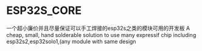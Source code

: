 # ESP32S_CORE
一个超小廉价并且尽量保证可以手工焊接的esp32s之类的模块可用的开发板
A cheap, small, hand solderable solution to use many expressif chip including esp32s2,esp32solo1,(any module with same design
